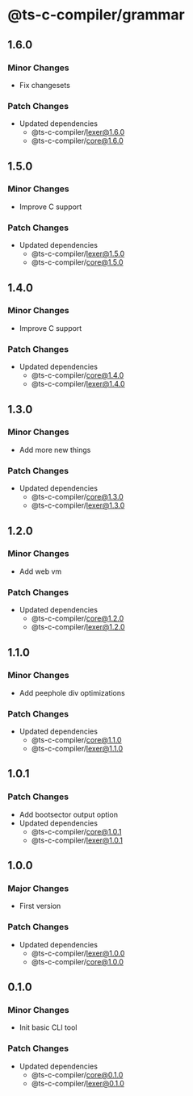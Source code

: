 # @ts-c-compiler/grammar

## 1.6.0

### Minor Changes

- Fix changesets

### Patch Changes

- Updated dependencies
  - @ts-c-compiler/lexer@1.6.0
  - @ts-c-compiler/core@1.6.0

## 1.5.0

### Minor Changes

- Improve C support

### Patch Changes

- Updated dependencies
  - @ts-c-compiler/lexer@1.5.0
  - @ts-c-compiler/core@1.5.0

## 1.4.0

### Minor Changes

- Improve C support

### Patch Changes

- Updated dependencies
  - @ts-c-compiler/core@1.4.0
  - @ts-c-compiler/lexer@1.4.0

## 1.3.0

### Minor Changes

- Add more new things

### Patch Changes

- Updated dependencies
  - @ts-c-compiler/core@1.3.0
  - @ts-c-compiler/lexer@1.3.0

## 1.2.0

### Minor Changes

- Add web vm

### Patch Changes

- Updated dependencies
  - @ts-c-compiler/core@1.2.0
  - @ts-c-compiler/lexer@1.2.0

## 1.1.0

### Minor Changes

- Add peephole div optimizations

### Patch Changes

- Updated dependencies
  - @ts-c-compiler/core@1.1.0
  - @ts-c-compiler/lexer@1.1.0

## 1.0.1

### Patch Changes

- Add bootsector output option
- Updated dependencies
  - @ts-c-compiler/core@1.0.1
  - @ts-c-compiler/lexer@1.0.1

## 1.0.0

### Major Changes

- First version

### Patch Changes

- Updated dependencies
  - @ts-c-compiler/lexer@1.0.0
  - @ts-c-compiler/core@1.0.0

## 0.1.0

### Minor Changes

- Init basic CLI tool

### Patch Changes

- Updated dependencies
  - @ts-c-compiler/core@0.1.0
  - @ts-c-compiler/lexer@0.1.0
